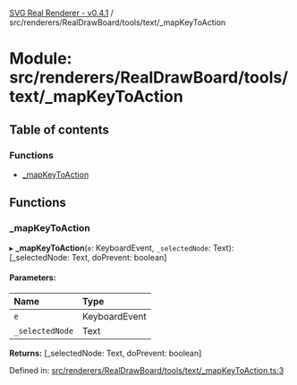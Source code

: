 [SVG Real Renderer - v0.4.1](../docs.md) / src/renderers/RealDrawBoard/tools/text/_mapKeyToAction

# Module: src/renderers/RealDrawBoard/tools/text/\_mapKeyToAction

## Table of contents

### Functions

- [\_mapKeyToAction](src_renderers_realdrawboard_tools_text__mapkeytoaction.md#_mapkeytoaction)

## Functions

### \_mapKeyToAction

▸ **_mapKeyToAction**(`e`: KeyboardEvent, `_selectedNode`: Text): [\_selectedNode: Text, doPrevent: boolean]

#### Parameters:

Name | Type |
:------ | :------ |
`e` | KeyboardEvent |
`_selectedNode` | Text |

**Returns:** [\_selectedNode: Text, doPrevent: boolean]

Defined in: [src/renderers/RealDrawBoard/tools/text/_mapKeyToAction.ts:3](https://github.com/HarshKhandeparkar/svg-real-renderer/blob/9463376/src/renderers/RealDrawBoard/tools/text/_mapKeyToAction.ts#L3)
